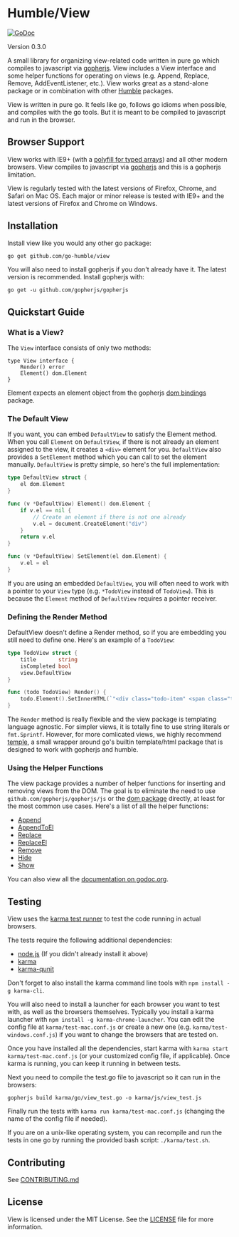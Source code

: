 Humble/View
=============

[![GoDoc](https://godoc.org/github.com/go-humble/view?status.svg)](https://godoc.org/github.com/go-humble/view)

Version 0.3.0

A small library for organizing view-related code written in pure go which
compiles to javascript via [gopherjs](https://github.com/gopherjs/gopherjs).
View includes a View interface and some helper functions for operating on views
(e.g. Append, Replace, Remove, AddEventListener, etc.). View works great as a
stand-alone package or in combination with other
[Humble](https://github.com/go-humble) packages.

View is written in pure go. It feels like go, follows go idioms when possible,
and compiles with the go tools. But it is meant to be compiled to javascript and
run in the browser.


Browser Support
---------------

View works with IE9+ (with a
[polyfill for typed arrays](https://github.com/inexorabletash/polyfill/blob/master/typedarray.js))
and all other modern browsers. View compiles to javascript via [gopherjs](https://github.com/gopherjs/gopherjs)
and this is a gopherjs limitation.

View is regularly tested with the latest versions of Firefox, Chrome, and Safari on Mac OS.
Each major or minor release is tested with IE9+ and the latest versions of Firefox and Chrome
on Windows.


Installation
------------

Install view like you would any other go package:

```bash
go get github.com/go-humble/view
```

You will also need to install gopherjs if you don't already have it. The latest version is
recommended. Install gopherjs with:

```
go get -u github.com/gopherjs/gopherjs
```


Quickstart Guide
----------------

### What is a View?

The `View` interface consists of only two methods:

```
type View interface {
	Render() error
	Element() dom.Element
}
```

Element expects an element object from the gopherjs
[dom bindings](http://dominik.honnef.co/go/js/dom) package.

### The Default View

If you want, you can embed `DefaultView` to satisfy the Element method.
When you call `Element` on `DefaultView`, if there is not already an element
assigned to the view, it creates a `<div>` element for you. `DefaultView` also
provides a `SetElement` method which you can call to set the element manually.
`DefaultView` is pretty simple, so here's the full implementation:

```go
type DefaultView struct {
	el dom.Element
}

func (v *DefaultView) Element() dom.Element {
	if v.el == nil {
		// Create an element if there is not one already
		v.el = document.CreateElement("div")
	}
	return v.el
}

func (v *DefaultView) SetElement(el dom.Element) {
	v.el = el
}

```

If you are using an embedded `DefaultView`, you will often need to work with a
pointer to your `View` type (e.g. `*TodoView` instead of `TodoView`). This is
because the `Element` method of `DefaultView` requires a pointer receiver.

### Defining the Render Method

DefaultView doesn't define a Render method, so if you are embedding you still
need to define one. Here's an example of a `TodoView`:

```go
type TodoView struct {
	title       string
	isCompleted bool
	view.DefaultView
}

func (todo TodoView) Render() {
	todo.Element().SetInnerHTML(`"<div class="todo-item" <span class="title"></span>`)
}
```

The `Render` method is really flexible and the view package is templating language agnostic.
For simpler views, it is totally fine to use string literals or `fmt.Sprintf`. However,
for more comlicated views, we highly recommend [temple](https://github.com/go-humble/temple),
a small wrapper around go's builtin template/html package that is designed to work with
gopherjs and humble.

### Using the Helper Functions

The view package provides a number of helper functions for inserting and removing views
from the DOM. The goal is to eliminate the need to use `github.com/gopherjs/gopherjs/js`
or the [dom package](http://dominik.honnef.co/go/js/dom) directly, at least for the most
common use cases. Here's a list of all the helper functions:

- [Append](http://godoc.org/github.com/go-humble/view#Append)
- [AppendToEl](http://godoc.org/github.com/go-humble/view#AppendToEl)
- [Replace](http://godoc.org/github.com/go-humble/view#Replace)
- [ReplaceEl](http://godoc.org/github.com/go-humble/view#ReplaceEl)
- [Remove](http://godoc.org/github.com/go-humble/view#Remove)
- [Hide](http://godoc.org/github.com/go-humble/view#Hide)
- [Show](http://godoc.org/github.com/go-humble/view#Show)

You can also view all the [documentation on godoc.org](http://godoc.org/github.com/go-humble/view).


Testing
-------

View uses the [karma test runner](http://karma-runner.github.io/0.12/index.html) to test
the code running in actual browsers.

The tests require the following additional dependencies:

- [node.js](http://nodejs.org/) (If you didn't already install it above)
- [karma](http://karma-runner.github.io/0.12/index.html)
- [karma-qunit](https://github.com/karma-runner/karma-qunit)

Don't forget to also install the karma command line tools with `npm install -g karma-cli`.

You will also need to install a launcher for each browser you want to test with, as well as the
browsers themselves. Typically you install a karma launcher with `npm install -g karma-chrome-launcher`.
You can edit the config file at `karma/test-mac.conf.js` or create a new one (e.g. `karma/test-windows.conf.js`)
if you want to change the browsers that are tested on.

Once you have installed all the dependencies, start karma with `karma start karma/test-mac.conf.js` (or
your customized config file, if applicable). Once karma is running, you can keep it running in between tests.

Next you need to compile the test.go file to javascript so it can run in the browsers:

```
gopherjs build karma/go/view_test.go -o karma/js/view_test.js
```

Finally run the tests with `karma run karma/test-mac.conf.js` (changing the name of the config file if needed).

If you are on a unix-like operating system, you can recompile and run the tests in one go by running
the provided bash script: `./karma/test.sh`.


Contributing
------------

See [CONTRIBUTING.md](https://github.com/go-humble/view/blob/master/CONTRIBUTING.md)


License
-------

View is licensed under the MIT License. See the [LICENSE](https://github.com/go-humble/view/blob/master/LICENSE)
file for more information.
